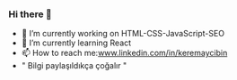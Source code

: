 ### Hi there 👋
- 🔭 I’m currently working on HTML-CSS-JavaScript-SEO
- 🌱 I’m currently learning React
-  📫 How to reach me:www.linkedin.com/in/keremaycibin
-  " Bilgi paylaşıldıkça çoğalır "
<!--
**keremaycbn/keremaycbn** is a ✨ _special_ ✨ repository because its `README.md` (this file) appears on your GitHub profile.

Here are some ideas to get you started:

- 🔭 I’m currently working on ...
- 🌱 I’m currently learning ...
- 👯 I’m looking to collaborate on ...
- 🤔 I’m looking for help with ...
- 💬 Ask me about ...
- 📫 How to reach me: ...
- 😄 Pronouns: ...
- ⚡ Fun fact: ...
-->
